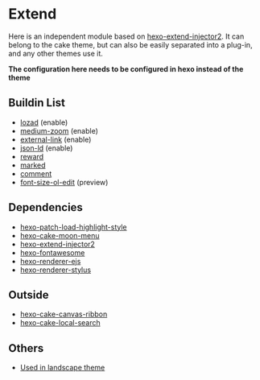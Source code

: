 # Extend

Here is an independent module based on [hexo-extend-injector2](https://github.com/jiangtj/hexo-extend-injector2). It can belong to the cake theme, but can also be easily separated into a plug-in, and any other themes use it.

**The configuration here needs to be configured in hexo instead of the theme**

## Buildin List

- [lozad](lozad) (enable)
- [medium-zoom](medium-zoom) (enable)
- [external-link](external-link) (enable)
- [json-ld](json-ld) (enable)
- [reward](reward)
- [marked](marked)
- [comment](comment)
- [font-size-ol-edit](font-size-preview) (preview)

## Dependencies

- [hexo-patch-load-highlight-style](https://github.com/jiangtj-lab/hexo-patch-load-highlight-style)
- [hexo-cake-moon-menu](https://github.com/jiangtj-lab/hexo-cake-moon-menu)
- [hexo-extend-injector2](https://github.com/jiangtj/hexo-extend-injector2)
- [hexo-fontawesome](https://github.com/hexojs/hexo-fontawesome)
- [hexo-renderer-ejs](https://github.com/hexojs/hexo-renderer-ejs)
- [hexo-renderer-stylus](https://github.com/hexojs/hexo-renderer-stylus)

## Outside

- [hexo-cake-canvas-ribbon](https://github.com/jiangtj-lab/hexo-cake-canvas-ribbon)
- [hexo-cake-local-search](https://github.com/jiangtj-lab/hexo-cake-local-search)

## Others

- [Used in landscape theme](https://github.com/jiangtj-lab/hexo-cake-extend-others-example)
